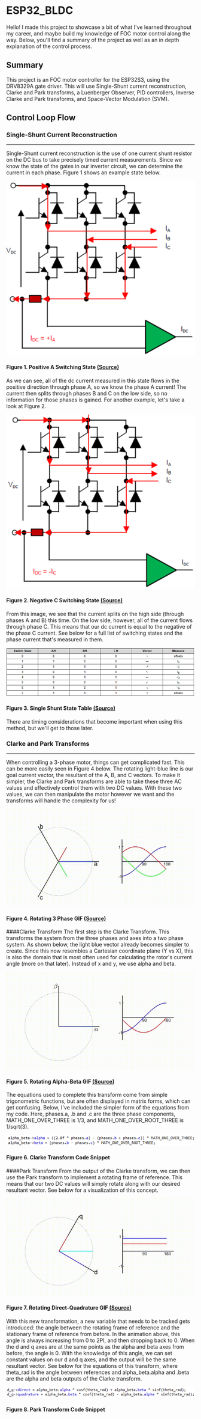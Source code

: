 # ESP32_BLDC #
Hello! I made this project to showcase a bit of what I've learned throughout my career, and maybe build my knowledge 
of FOC motor control along the way. Below, you'll find a summary of the project as well as an in depth explanation of
the control process.

## Summary 
This project is an FOC motor controller for the ESP32S3, using the DRV8329A gate driver. This will use Single-Shunt 
current reconstruction, Clarke and Park transforms, a Luenberger Observer, PID controllers, Inverse Clarke and Park
transforms, and Space-Vector Modulation (SVM).

## Control Loop Flow
### Single-Shunt Current Reconstruction 
- - - -
Single-Shunt current reconstruction is the use of one current shunt resistor on the DC bus to take precisely timed 
current measurements. Since we know the state of the gates in our inverter circuit, we can determine the current in 
each phase. Figure 1 shows an example state below.

![SingleShunt1 Image](/Images/SingleShunt1.PNG)
#### Figure 1. Positive A Switching State [\(Source\)](https://www.ti.com/lit/an/spract7/spract7.pdf?ts=1683678738002)


As we can see, all of the dc current measured in this state flows in the positive direction through phase A, so we 
know the phase A current! The current then splits through phases B and C on the low side, so no information for those
phases is gained. For another example, let's take a look at Figure 2.

![SingleShunt2 Image](/Images/SingleShunt2.PNG)
#### Figure 2. Negative C Switching State [\(Source\)](https://www.ti.com/lit/an/spract7/spract7.pdf?ts=1683678738002)


From this image, we see that the current splits on the high side (through phases A and B) this time. On the low side, 
however, all of the current flows through phase C. This means that our dc current is equal to the negative of the phase
C current. See below for a full list of switching states and the phase current that's measured in them.

![SingleShunt3 Image](/Images/SingleShunt3.PNG)
#### Figure 3. Single Shunt State Table [\(Source\)](https://www.ti.com/lit/an/spract7/spract7.pdf?ts=1683678738002)

There are timing considerations that become important when using this method, but we'll get to those later.

### Clarke and Park Transforms
- - - -
When controlling a 3-phase motor, things can get complicated fast. This can be more easily seen in Figure 4 below. The
rotating light-blue line is our goal current vector, the resultant of the A, B, and C vectors. To make it simpler, the 
Clarke and Park transforms are able to take these three AC values and effectively control them with two DC values. With 
these two values, we can then manipulate the motor however we want and the transforms will handle the complexity 
for us!

![3 Phase GIF](/Images/ThreePhase.GIF)
#### Figure 4. Rotating 3 Phase GIF [\(Source\)](https://www.mathworks.com/solutions/electrification/clarke-and-park-transforms.html)

####Clarke Transform
The first step is the Clarke Transform. This transforms the system from the three phases and axes into a two phase system. 
As shown below, the light blue vector already becomes simpler to create. Since this now resembles a Cartesian coordinate 
plane (Y vs X), this is also the domain that is most often used for calculating the rotor's current angle (more on that later).
Instead of x and y, we use alpha and beta.

![Alpha-Beta GIF](/Images/AlphaBeta.GIF)
#### Figure 5. Rotating Alpha-Beta GIF [\(Source\)](https://www.mathworks.com/solutions/electrification/clarke-and-park-transforms.html)

The equations used to complete this transform come from simple trigonometric functions, but are often displayed in matrix forms,
which can get confusing. Below, I've included the simpler form of the equations from my code. Here, phases.a, .b and .c are the 
three phase components, MATH_ONE_OVER_THREE is 1/3, and MATH_ONE_OVER_ROOT_THREE is 1/sqrt(3).

![Clarke Math Code](/Images/ClarkeMath.PNG)
#### Figure 6. Clarke Transform Code Snippet

####Park Transform
From the output of the Clarke transform, we can then use the Park transform to implement a rotating frame of reference. This means 
that our two DC values will simply rotate along with our desired resultant vector. See below for a visualization of this concept.

![Dir-Quad GIF](/Images/DirQuad.GIF)
#### Figure 7. Rotating Direct-Quadrature GIF [\(Source\)](https://www.mathworks.com/solutions/electrification/clarke-and-park-transforms.html)

With this new transformation, a new variable that needs to be tracked gets introduced: the angle between the rotating frame of reference
and the stationary frame of reference from before. In the animation above, this angle is always increasing from 0 to 2PI, and then dropping 
back to 0. When the d and q axes are at the same points as the alpha and beta axes from before, the angle is 0. With the knowledge of this 
angle, we can set constant values on our d and q axes, and the output will be the same resultant vector. See below for the equations of this
transform, where theta_rad is the angle between references and alpha_beta.alpha and .beta are the alpha and beta outputs of the Clarke
transform.

![Park Math Code](/Images/ParkMath.PNG)
#### Figure 8. Park Transform Code Snippet
